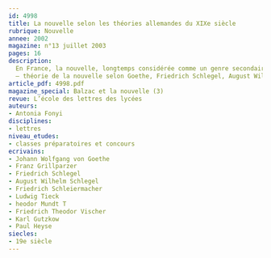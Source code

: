 ```yaml
---
id: 4998
title: La nouvelle selon les théories allemandes du XIXe siècle
rubrique: Nouvelle
annee: 2002
magazine: n°13 juillet 2003
pages: 16
description: 
  En France, la nouvelle, longtemps considérée comme un genre secondaire, a rarement fait l’objet de réflexions théoriques. Ceux qui ont proposé de la définir se contentaient d’habitude du critère de la brièveté, d’où la préférence, de nos jours, pour la dénomination « récit court » –, un critère dont le manque de pertinence est évident – il est d’ordre quantitatif, alors qu’un récit n’est pas quantifiable. Un texte l’est, bien sûr. Mais à partir de combien de pages, de mots, de signes, un texte cesserait-il d’être une nouvelle pour devenir un roman ? Dans le domaine germanique, en revanche, on parle beaucoup de la nouvelle, et on en parle en bien. Cet article se propose de présenter dans leurs grandes lignes les plus marquantes des théories allemandes de la nouvelle du siècle de Balzac.
  – théorie de la nouvelle selon Goethe, Friedrich Schlegel, August Wilhelm Schlegel, Friedrich Schleiermacher, Ludwig Tieck, Franz Grillparzer, Theodor Mundt, Friedrich Theodor Vischer, Karl Gutkow et Paul Heyse…
article_pdf: 4998.pdf
magazine_special: Balzac et la nouvelle (3)
revue: L’école des lettres des lycées
auteurs:
- Antonia Fonyi
disciplines:
- lettres
niveau_etudes:
- classes préparatoires et concours
ecrivains:
- Johann Wolfgang von Goethe
- Franz Grillparzer
- Friedrich Schlegel
- August Wilhelm Schlegel
- Friedrich Schleiermacher
- Ludwig Tieck
- heodor Mundt T
- Friedrich Theodor Vischer
- Karl Gutzkow
- Paul Heyse
siecles:
- 19e siècle
---
```

